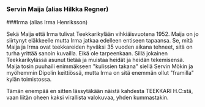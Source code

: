 
### Servin Maija (alias Hilkka Regner) 

###Irma (alias Irma Henriksson) 

Sekä Maija että Irma tulivat Teekkarikylään vihkiäisvuotena 1952. Maija on jo siirtynyt eläkkeelle mutta Irma jatkaa 
edelleen entiseen tapaansa. Se, mitä Maija ja Irma ovat teekkareiden hyväksi 35 vuoden aikana tehneet, sitä on turha 
yrittää sanoin kuvailla. Eikä ole tarpeenkaan. Sillä jokainen Teekkarikylässä asunut tietää ja muistaa heidät ja heidän 
tekemisensä. Maija tosin puuhaili enimmäkseen "kulissien takana" siellä Servin Mökin ja myöhemmin Dipolin 
keittiössä, mutta Irma on sitä enemmän ollut "framilla" kylän toimistossa. 


Tämän enempää en sitten lässytäkään näistä kahdesta TEEKKARI H.C:stä, vaan liitän oheen kaksi virallista 
valokuvaa, yhden kummastakin.